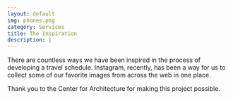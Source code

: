 ```yaml
---
layout: default
img: phones.png
category: Services
title: The Inspiration
description: |
---
```

There are countless ways we have been inspired in the process of developing a
travel schedule. Instagram, recently, has been a way for us to collect some of our
favorite images from across the web in one place.


Thank you to the Center for Architecture for making this project possible.
